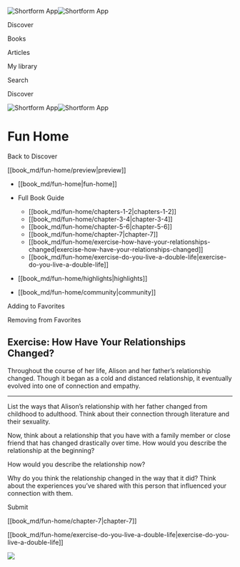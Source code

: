 ![Shortform App](/img/logo.36a2399e.svg)![Shortform App](/img/logo-dark.70c1b072.svg)

Discover

Books

Articles

My library

Search

Discover

![Shortform App](/img/logo.36a2399e.svg)![Shortform App](/img/logo-dark.70c1b072.svg)

# Fun Home

Back to Discover

[[book_md/fun-home/preview|preview]]

  * [[book_md/fun-home|fun-home]]
  * Full Book Guide

    * [[book_md/fun-home/chapters-1-2|chapters-1-2]]
    * [[book_md/fun-home/chapter-3-4|chapter-3-4]]
    * [[book_md/fun-home/chapter-5-6|chapter-5-6]]
    * [[book_md/fun-home/chapter-7|chapter-7]]
    * [[book_md/fun-home/exercise-how-have-your-relationships-changed|exercise-how-have-your-relationships-changed]]
    * [[book_md/fun-home/exercise-do-you-live-a-double-life|exercise-do-you-live-a-double-life]]
  * [[book_md/fun-home/highlights|highlights]]
  * [[book_md/fun-home/community|community]]



Adding to Favorites 

Removing from Favorites 

## Exercise: How Have Your Relationships Changed?

Throughout the course of her life, Alison and her father’s relationship changed. Though it began as a cold and distanced relationship, it eventually evolved into one of connection and empathy.

* * *

List the ways that Alison’s relationship with her father changed from childhood to adulthood. Think about their connection through literature and their sexuality.

Now, think about a relationship that you have with a family member or close friend that has changed drastically over time. How would you describe the relationship at the beginning?

How would you describe the relationship now?

Why do you think the relationship changed in the way that it did? Think about the experiences you’ve shared with this person that influenced your connection with them.

Submit 

[[book_md/fun-home/chapter-7|chapter-7]]

[[book_md/fun-home/exercise-do-you-live-a-double-life|exercise-do-you-live-a-double-life]]

![](https://bat.bing.com/action/0?ti=56018282&Ver=2&mid=bb3826d4-3629-4a56-8d91-1aac5e41570c&sid=49fff5b0636c11eeb9c611038afc8668&vid=4a005010636c11ee80c703d4c4a7acd5&vids=0&msclkid=N&pi=0&lg=en-US&sw=800&sh=600&sc=24&nwd=1&tl=Shortform%20%7C%20Fun%20Home&p=https%3A%2F%2Fwww.shortform.com%2Fapp%2Fbook%2Ffun-home%2Fexercise-how-have-your-relationships-changed&r=&lt=457&evt=pageLoad&sv=1&rn=169394)
